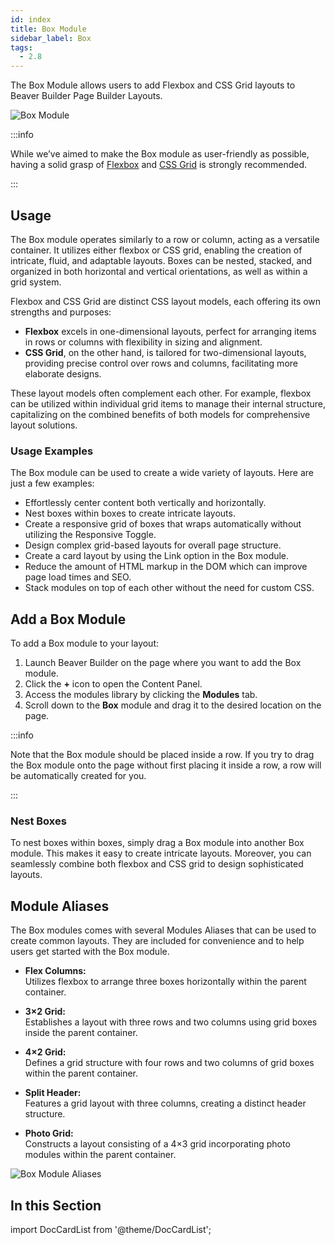 ```yaml
---
id: index
title: Box Module
sidebar_label: Box
tags:
  - 2.8
---
```


The Box Module allows users to add Flexbox and CSS Grid layouts to Beaver Builder Page Builder Layouts.

![Box Module](/img/beaver-builder/modules--box-module--index--1.jpg)

:::info

While we’ve aimed to make the Box module as user-friendly as possible, having a solid grasp of [Flexbox](https://www.w3schools.com/csS/css3_flexbox.asp) and [CSS Grid](https://www.w3schools.com/csS/css_grid.asp) is strongly recommended.

:::

## Usage

The Box module operates similarly to a row or column, acting as a versatile container. It utilizes either flexbox or CSS grid, enabling the creation of intricate, fluid, and adaptable layouts. Boxes can be nested, stacked, and organized in both horizontal and vertical orientations, as well as within a grid system.

Flexbox and CSS Grid are distinct CSS layout models, each offering its own strengths and purposes:

- **Flexbox** excels in one-dimensional layouts, perfect for arranging items in rows or columns with flexibility in sizing and alignment.
- **CSS Grid**, on the other hand, is tailored for two-dimensional layouts, providing precise control over rows and columns, facilitating more elaborate designs.

These layout models often complement each other. For example, flexbox can be utilized within individual grid items to manage their internal structure, capitalizing on the combined benefits of both models for comprehensive layout solutions.

### Usage Examples

The Box module can be used to create a wide variety of layouts. Here are just a few examples:

- Effortlessly center content both vertically and horizontally.
- Nest boxes within boxes to create intricate layouts.
- Create a responsive grid of boxes that wraps automatically without utilizing the Responsive Toggle.
- Design complex grid-based layouts for overall page structure.
- Create a card layout by using the Link option in the Box module.
- Reduce the amount of HTML markup in the DOM which can improve page load times and SEO.
- Stack modules on top of each other without the need for custom CSS.

## Add a Box Module

To add a Box module to your layout:

1. Launch Beaver Builder on the page where you want to add the Box module.
2. Click the **+** icon to open the Content Panel.
3. Access the modules library by clicking the **Modules** tab.
4. Scroll down to the **Box** module and drag it to the desired location on the page.

:::info

Note that the Box module should be placed inside a row. If you try to drag the Box module onto the page without first placing it inside a row, a row will be automatically created for you.

:::

### Nest Boxes

To nest boxes within boxes, simply drag a Box module into another Box module. This makes it easy to create intricate layouts. Moreover, you can seamlessly combine both flexbox and CSS grid to design sophisticated layouts.

## Module Aliases

The Box modules comes with several Modules Aliases that can be used to create common layouts. They are included for convenience and to help users get started with the Box module.

- **Flex Columns:**  
  Utilizes flexbox to arrange three boxes horizontally within the parent container.

- **3×2 Grid:**  
  Establishes a layout with three rows and two columns using grid boxes inside the parent container.

- **4×2 Grid:**  
  Defines a grid structure with four rows and two columns of grid boxes within the parent container.

- **Split Header:**  
  Features a grid layout with three columns, creating a distinct header structure.

- **Photo Grid:**  
  Constructs a layout consisting of a 4×3 grid incorporating photo modules within the parent container.

![Box Module Aliases](/img/beaver-builder/modules--box--2.jpg)

## In this Section

import DocCardList from '@theme/DocCardList';

<DocCardList />